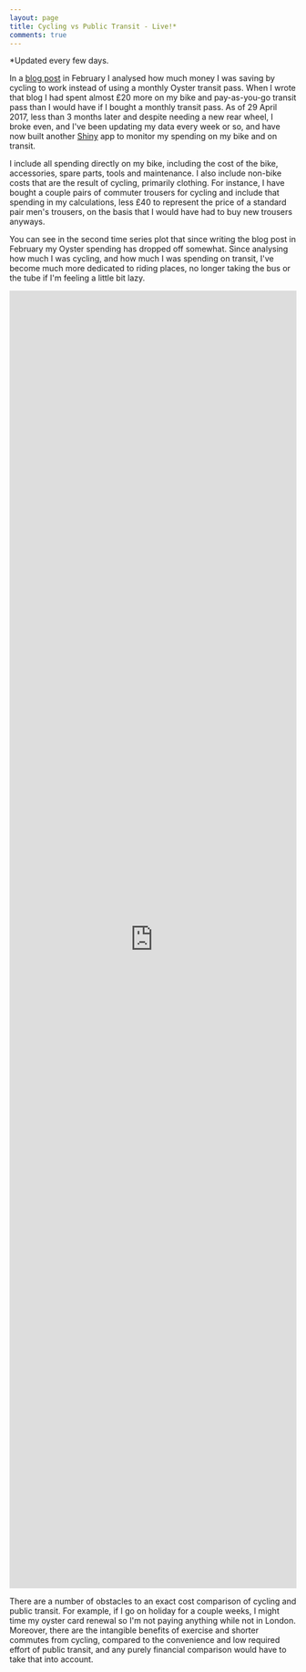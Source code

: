 ```yaml
---
layout: page
title: Cycling vs Public Transit - Live!*
comments: true
---
```


\*Updated every few days.

In a [blog post](/blog/2017/02/06/cycling-vs-oyster/) in February I analysed how much money I was saving by cycling to work instead of using a monthly Oyster transit pass. When I wrote that blog I had spent almost £20 more on my bike and pay-as-you-go transit pass than I would have if I bought a monthly transit pass. As of 29 April 2017, less than 3 months later and despite needing a new rear wheel, I broke even, and I've been updating my data every week or so, and have now built another [Shiny](https://shiny.rstudio.com/) app to monitor my spending on my bike and on transit.

I include all spending directly on my bike, including the cost of the bike, accessories, spare parts, tools and maintenance. I also include non-bike costs that are the result of cycling, primarily clothing. For instance, I have bought a couple pairs of commuter trousers for cycling and include that spending in my calculations, less £40 to represent the price of a standard pair men's trousers, on the basis that I would have had to buy new trousers anyways.

You can see in the second time series plot that since writing the blog post in February my Oyster spending has dropped off somewhat. Since analysing how much I was cycling, and how much I was spending on transit, I've become much more dedicated to riding places, no longer taking the bus or the tube if I'm feeling a little bit lazy.

<iframe src="https://evanodell.shinyapps.io/cycling-v-oyster/" style="border: none; width: 100%; height: 2280px;"></iframe>

There are a number of obstacles to an exact cost comparison of cycling and public transit. For example, if I go on holiday for a couple weeks, I might time my oyster card renewal so I'm not paying anything while not in London. Moreover, there are the intangible benefits of exercise and shorter commutes from cycling, compared to the convenience and low required effort of public transit, and any purely financial comparison would have to take that into account.
